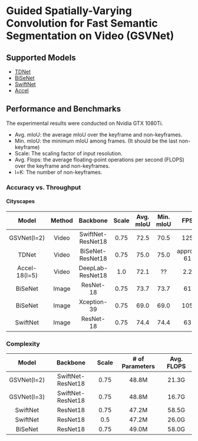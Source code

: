 # Guided Spatially-Varying Convolution for Fast Semantic Segmentation on Video (GSVNet)

## Supported Models
- [TDNet](https://arxiv.org/abs/2004.01800)
- [BiSeNet](https://arxiv.org/abs/1808.00897)
- [SwiftNet](https://arxiv.org/abs/1903.08469)
- [Accel](https://arxiv.org/abs/1807.06667)

## Performance and Benchmarks

The experimental results were conducted on Nvidia GTX 1080Ti. 
- Avg. mIoU: the average mIoU over the keyframe and non-keyframes. 
- Min. mIoU: the minimum mIoU among frames. (It should be the last non-keyframe) 
- Scale: The scaling factor of input resolution.
- Avg. Flops: the average floating-point operations per second (FLOPS) over the keyframe and non-keyframes.
- l=K: The number of non-keyframes.

### Accuracy vs. Throughput
#### Cityscapes



|**Model**|**Method**|**Backbone**|**Scale**|**Avg. mIoU**|**Min. mIoU**|**FPS**|
|:-----:|:-----:|:-----:|:-----:|:-----:|:-----:|:-----:|
|GSVNet(l=2)|Video|SwiftNet-ResNet18|0.75|72.5|70.5|125|
|TDNet|Video|BiSeNet-ResNet18|0.75|75.0|75.0|approx. 61|
|Accel-18(l=5)|Video|DeepLab-ResNet18|1.0|72.1|??|2.2|
|BiSeNet|Image|ResNet-18|0.75|73.7|73.7|61|
|BiSeNet|Image|Xception-39|0.75|69.0|69.0|105|
|SwiftNet|Image|ResNet-18|0.75|74.4|74.4|63|

### Complexity
|**Model**|**Backbone**|**Scale**|**# of Parameters**|**Avg. FLOPS**|
|:-----:|:-----:|:-----:|:-----:|:-----:|
|GSVNet(l=2)|SwiftNet-ResNet18|0.75|48.8M|21.3G|
|GSVNet(l=3)|SwiftNet-ResNet18|0.75|48.8M|16.7G|
|SwiftNet|ResNet18|0.75|47.2M|58.5G|
|SwiftNet|ResNet18|0.5|47.2M|26.0G|
|BiSeNet|ResNet18|0.75|49.0M|58.0G|
